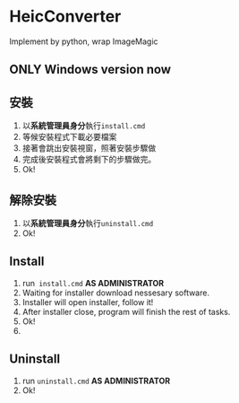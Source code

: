 # HeicConverter
Implement by python, wrap ImageMagic

## ONLY Windows version now

## 安裝
1. 以**系統管理員身分**執行`install.cmd`
2. 等候安裝程式下載必要檔案
3. 接著會跳出安裝視窗，照著安裝步驟做
4. 完成後安裝程式會將剩下的步驟做完。
5. Ok!

## 解除安裝
1. 以**系統管理員身分**執行`uninstall.cmd`
2. Ok!


## Install
1. run` install.cmd` **AS ADMINISTRATOR**
2. Waiting for installer download nessesary software.
3. Installer will open installer, follow it!
4. After installer close, program will finish the rest of tasks.
5. Ok!
6. 


## Uninstall
1. run `uninstall.cmd` **AS ADMINISTRATOR**
2. Ok!